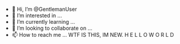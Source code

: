 - 👋 Hi, I’m @GentlemanUser 
- 👀 I’m interested in ...
- 🌱 I’m currently learning ...
- 💞️ I’m looking to collaborate on ...
- 📫 How to reach me ...
WTF IS THIS, IM NEW.                                       H E L L O   W O R L D
<!---
GentlemanUser/GentlemanUser is a ✨ special ✨ repository because its `README.md` (this file) appears on your GitHub profile.
You can click the Preview link to take a look at your changes.
--->
